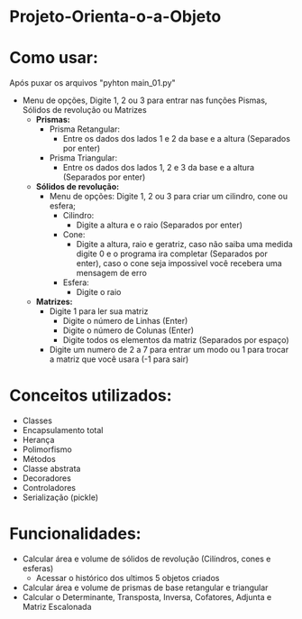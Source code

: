 # Projeto-Orienta-o-a-Objeto


# Como usar:  
Após puxar os arquivos "pyhton main_01.py"  
- Menu de opções, Digite 1, 2 ou 3 para entrar nas funções Pismas, Sólidos de revolução ou Matrizes
  - **Prismas:**  
    - Prisma Retangular:
      - Entre os dados dos lados 1 e 2 da base e a altura (Separados por enter)
    - Prisma Triangular:
      - Entre os dados dos lados 1, 2 e 3 da base e a altura (Separados por enter)
  - **Sólidos de revolução:**
    - Menu de opções: Digite 1, 2 ou 3 para criar um cilindro, cone ou esfera;
      - Cilindro:
        - Digite a altura e o raio (Separados por enter)
      - Cone:
        - Digite a altura, raio e geratriz, caso não saiba uma medida digite 0 e o programa ira completar (Separados por enter), caso o cone seja impossivel você recebera uma mensagem de erro
      - Esfera:
        - Digite o raio 
  - **Matrizes:**
    - Digite 1 para ler sua matriz
      - Digite o número de Linhas (Enter)
      - Digite o número de Colunas (Enter)
      - Digite todos os elementos da matriz (Separados por espaço)
    - Digite um numero de 2 a 7 para entrar um modo ou 1 para trocar a matriz que você usara (-1 para sair) 
  

# Conceitos utilizados:
- Classes
- Encapsulamento total
- Herança 
- Polimorfismo 
- Métodos
- Classe abstrata 
- Decoradores
- Controladores
- Serialização (pickle)


# Funcionalidades:
- Calcular área e volume de sólidos de revolução (Cilíndros, cones e esferas)
  - Acessar o histórico dos ultimos 5 objetos criados
- Calcular área e volume de prismas de base retangular e triangular
- Calcular o Determinante, Transposta, Inversa, Cofatores, Adjunta e Matriz Escalonada